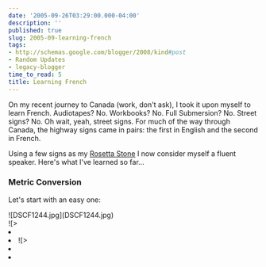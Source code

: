```yaml
---
date: '2005-09-26T03:29:00.000-04:00'
description: ''
published: true
slug: 2005-09-learning-french
tags:
- http://schemas.google.com/blogger/2008/kind#post
- Random Updates
- legacy-blogger
time_to_read: 5
title: Learning French
---
```


On my recent journey to Canada (work, don't ask), I took it upon myself to learn French. Audiotapes? No. Workbooks? No. Full Submersion? No. Street signs? No. Oh wait, yeah, street signs. For much of the way through Canada, the highway signs came in pairs: the first in English and the second in French.

Using a few signs as my [Rosetta Stone](http://en.wikipedia.org/wiki/Rosetta_stone) I now consider myself a fluent speaker. Here's what I've learned so far...

<h3>Metric Conversion</h3>

Let's start with an easy one:


<div class="compare">![DSCF1244.jpg](DSCF1244.jpg)
<div class="compare">![>	<li value=](>	<li value=)
<div class="compare">![>	<li value=](>	<li value=)Awesome, now I have a fluent vocabulary of 17 words. My next challenge is to communicate with others using only these words.  Feel free to submit your suggested sentences as a comment.